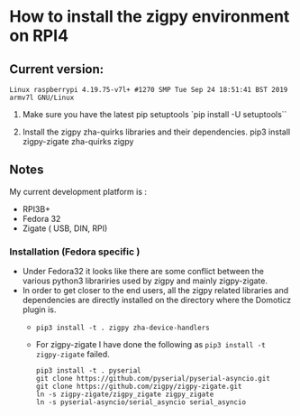 # How to install the zigpy environment on RPI4 

## Current version:
`Linux raspberrypi 4.19.75-v7l+ #1270 SMP Tue Sep 24 18:51:41 BST 2019 armv7l GNU/Linux`


1. Make sure you have the latest pip setuptools
   `pip install -U setuptools``


1. Install the zigpy zha-quirks libraries and their dependencies.
pip3 install zigpy-zigate zha-quirks zigpy



## Notes

My current development platform is :

* RPI3B+
* Fedora 32
* Zigate ( USB, DIN, RPI)

### Installation (Fedora specific )

* Under Fedora32 it looks like there are some conflict between the various python3 librariries used by zigpy and mainly zigpy-zigate.
* In order to get closer to the end users, all the zigpy related libraries and dependencies are directly installed on the directory where the Domoticz plugin is.
  * `pip3 install -t . zigpy zha-device-handlers`
  
  * For zigpy-zigate I have done the following as `pip3 install -t zigpy-zigate` failed.
    ```
    pip3 install -t . pyserial
    git clone https://github.com/pyserial/pyserial-asyncio.git
    git clone https://github.com/zigpy/zigpy-zigate.git
    ln -s zigpy-zigate/zigpy_zigate zigpy_zigate
    ln -s pyserial-asyncio/serial_asyncio serial_asyncio
    ```

